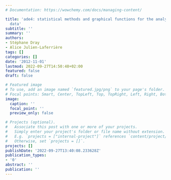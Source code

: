 ```yaml
---
# Documentation: https://wowchemy.com/docs/managing-content/

title: 'ade4: statistical methods and graphical functions for the analysis of multivariate
  data'
subtitle: ''
summary: ''
authors:
- Stéphane Dray
- Alice Julien-Laferrière
tags: []
categories: []
date: '2012-11-01'
lastmod: 2022-09-27T14:50:48+02:00
featured: false
draft: false

# Featured image
# To use, add an image named `featured.jpg/png` to your page's folder.
# Focal points: Smart, Center, TopLeft, Top, TopRight, Left, Right, BottomLeft, Bottom, BottomRight.
image:
  caption: ''
  focal_point: ''
  preview_only: false

# Projects (optional).
#   Associate this post with one or more of your projects.
#   Simply enter your project's folder or file name without extension.
#   E.g. `projects = ["internal-project"]` references `content/project/deep-learning/index.md`.
#   Otherwise, set `projects = []`.
projects: []
publishDate: '2022-09-27T13:40:08.233628Z'
publication_types:
- '0'
abstract: ''
publication: ''
---
```


